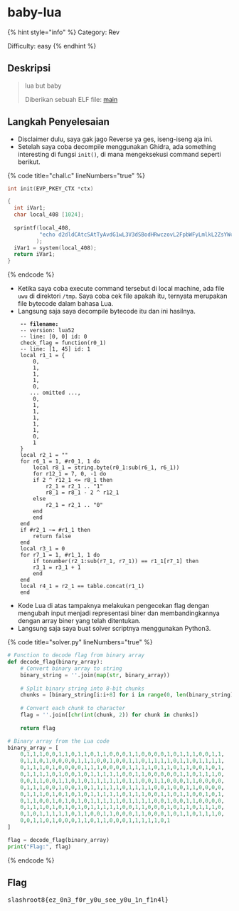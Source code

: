 # baby-lua

{% hint style="info" %}
Category: Rev

Difficulty: easy
{% endhint %}

## Deskripsi

> lua but baby
>
> Diberikan sebuah ELF file: [main](https://ctf.slashrootctf.id/files/4770ab6c4f75fa4142e05a0fae60fed8/main?token=eyJ1c2VyX2lkIjoxNiwidGVhbV9pZCI6MzIsImZpbGVfaWQiOjIwfQ.Zvg07w.10ejWUi6oVFoMxYAajY2YXtVxxk)

## Langkah Penyelesaian

* Disclaimer dulu, saya gak jago Reverse ya ges, iseng-iseng aja ini.
* Setelah saya coba decompile menggunakan Ghidra, ada something interesting di fungsi `init()`, di mana mengeksekusi command seperti berikut.

{% code title="chall.c" lineNumbers="true" %}
```c
int init(EVP_PKEY_CTX *ctx)

{
  int iVar1;
  char local_408 [1024];
  
  sprintf(local_408,
          "echo d2dldCAtcSAtTyAvdG1wL3V3dSBodHRwczovL2FpbWFyLmlkL2ZsYWcubHVhYw== | base64 -d | bash"
         );
  iVar1 = system(local_408);
  return iVar1;
}
```
{% endcode %}

* Ketika saya coba execute command tersebut di local machine, ada file `uwu` di direktori `/tmp`. Saya coba cek file apakah itu, ternyata merupakan file bytecode dalam bahasa Lua.
* Langsung saja saya decompile bytecode itu dan ini hasilnya.

<pre class="language-lua" data-title="bytecode.lua" data-line-numbers><code class="lang-lua"><strong>    -- filename: 
</strong>    -- version: lua52
    -- line: [0, 0] id: 0
    check_flag = function(r0_1)
    -- line: [1, 45] id: 1
    local r1_1 = {
        0,
        1,
        1,
        1,
        0,
       ... omitted ...,
        0,
        1,
        1,
        1,
        1,
        1,
        0,
        1
    }
    local r2_1 = ""
    for r6_1 = 1, #r0_1, 1 do
        local r8_1 = string.byte(r0_1:sub(r6_1, r6_1))
        for r12_1 = 7, 0, -1 do
        if 2 ^ r12_1 &#x3C;= r8_1 then
            r2_1 = r2_1 .. "1"
            r8_1 = r8_1 - 2 ^ r12_1
        else
            r2_1 = r2_1 .. "0"
        end
        end
    end
    if #r2_1 ~= #r1_1 then
        return false
    end
    local r3_1 = 0
    for r7_1 = 1, #r1_1, 1 do
        if tonumber(r2_1:sub(r7_1, r7_1)) == r1_1[r7_1] then
        r3_1 = r3_1 + 1
        end
    end
    local r4_1 = r2_1 == table.concat(r1_1)
    end
</code></pre>

* Kode Lua di atas tampaknya melakukan pengecekan flag dengan mengubah input menjadi representasi biner dan membandingkannya dengan array biner yang telah ditentukan.
* Langsung saja saya buat solver scriptnya menggunakan Python3.

{% code title="solver.py" lineNumbers="true" %}
```python
# Function to decode flag from binary array
def decode_flag(binary_array):
    # Convert binary array to string
    binary_string = ''.join(map(str, binary_array))
    
    # Split binary string into 8-bit chunks
    chunks = [binary_string[i:i+8] for i in range(0, len(binary_string), 8)]
    
    # Convert each chunk to character
    flag = ''.join([chr(int(chunk, 2)) for chunk in chunks])
    
    return flag

# Binary array from the Lua code
binary_array = [
    0,1,1,1,0,0,1,1,0,1,1,0,1,1,0,0,0,1,1,0,0,0,0,1,0,1,1,1,0,0,1,1,
    0,1,1,0,1,0,0,0,0,1,1,1,0,0,1,0,0,1,1,0,1,1,1,1,0,1,1,0,1,1,1,1,
    0,1,1,1,0,1,0,0,0,0,1,1,1,0,0,0,0,1,1,1,1,0,1,1,0,1,1,0,0,1,0,1,
    0,1,1,1,1,0,1,0,0,1,0,1,1,1,1,1,0,0,1,1,0,0,0,0,0,1,1,0,1,1,1,0,
    0,0,1,1,0,0,1,1,0,1,0,1,1,1,1,1,0,1,1,0,0,1,1,0,0,0,1,1,0,0,0,0,
    0,1,1,1,0,0,1,0,0,1,0,1,1,1,1,1,0,1,1,1,1,0,0,1,0,0,1,1,0,0,0,0,
    0,1,1,1,0,1,0,1,0,1,0,1,1,1,1,1,0,1,1,1,0,0,1,1,0,1,1,0,0,1,0,1,
    0,1,1,0,0,1,0,1,0,1,0,1,1,1,1,1,0,1,1,1,1,0,0,1,0,0,1,1,0,0,0,0,
    0,1,1,1,0,1,0,1,0,1,0,1,1,1,1,1,0,0,1,1,0,0,0,1,0,1,1,0,1,1,1,0,
    0,1,0,1,1,1,1,1,0,1,1,0,0,1,1,0,0,0,1,1,0,0,0,1,0,1,1,0,1,1,1,0,
    0,0,1,1,0,1,0,0,0,1,1,0,1,1,0,0,0,1,1,1,1,1,0,1
]

flag = decode_flag(binary_array)
print("Flag:", flag)
```
{% endcode %}

## Flag

<kbd>slashroot8{ez\_0n3\_f0r\_y0u\_see\_y0u\_1n\_f1n4l}</kbd>

